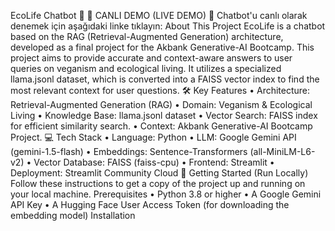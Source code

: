 EcoLife Chatbot 🌱
🔴 CANLI DEMO (LIVE DEMO) 🔴
Chatbot'u canlı olarak denemek için aşağıdaki linke tıklayın:
About This Project
EcoLife is a chatbot based on the RAG (Retrieval-Augmented Generation) architecture, developed as a final project for the Akbank Generative-AI Bootcamp.
This project aims to provide accurate and context-aware answers to user queries on veganism and ecological living. It utilizes a specialized llama.jsonl dataset, which is converted into a FAISS vector index to find the most relevant context for user questions.
🛠️ Key Features
• Architecture: Retrieval-Augmented Generation (RAG)
• Domain: Veganism & Ecological Living
• Knowledge Base: llama.jsonl dataset
• Vector Search: FAISS index for efficient similarity search.
• Context: Akbank Generative-AI Bootcamp Project.
💻 Tech Stack
• Language: Python
• LLM: Google Gemini API (gemini-1.5-flash)
• Embeddings: Sentence-Transformers (all-MiniLM-L6-v2)
• Vector Database: FAISS (faiss-cpu)
• Frontend: Streamlit
• Deployment: Streamlit Community Cloud
🚀 Getting Started (Run Locally)
Follow these instructions to get a copy of the project up and running on your local machine.
Prerequisites
• Python 3.8 or higher
• A Google Gemini API Key
• A Hugging Face User Access Token (for downloading the embedding model)
Installation
